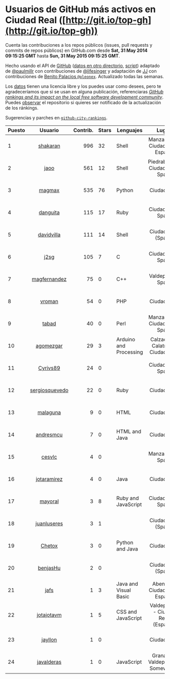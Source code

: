 # Usuarios de GitHub más activos en Ciudad Real ([http://git.io/top-gh](http://git.io/top-gh))



  Cuenta las contribuciones a los repos públicos (issues, pull requests y commits de repos públicos) en GitHub.com desde  **Sat, 31 May 2014 09:15:25 GMT** hasta **Sun, 31 May 2015 09:15:25 GMT**.

  Hecho usando el API de [GitHub](http://github.com) ([datos en otro directorio](https://github.com/JJ/top-github-users-data/tree/master/data), [script](https://github.com/JJ/top-github-users)) adaptado de [@paulmillr](https://github.com/paulmillr) con contribuciones de [@lifesinger](https://github.com/lifesinger) y adaptación de [JJ](http://jj.github.io) con contribuciones de [Benito Palacios `@pleonex`](http://github.com/pleonex). Actualizado todas las semanas.

  Los [datos](https://github.com/JJ/top-github-users-data/tree/master/data) tienen una licencia libre y los puedes usar como desees, pero te agradeceríamos que si se usan en alguna publicación, referenciaras [*GitHub rankings and its impact on the local free software development community*](https://thewinnower.com/papers/github-rankings-and-its-impact-on-the-local-free-software-development-community). Puedes [observar](https://github.com/JJ/top-github-users-data/subscription) el repositorio si quieres ser notificado de la actualización de los ránkings. 

  Sugerencias y parches en [`github-city-rankings`](http://github.com/JJ/github-city-rankings). 


| Puesto   |  Usuario  |Contrib.| Stars | Lenguajes   |      Lugar      |  Avatar  |
|----------|:---------:|-------:|-------|-------------|:---------------:|----------|
| 1 | [shakaran](https://github.com/shakaran) | 996 | 32 | Shell | Manzanares, Ciudad Real, España | <img src='https://avatars3.githubusercontent.com/u/14254?v=3&s=64' width='64' height='64' title='Ángel Guzmán Maeso'> |
| 2 | [jaoo](https://github.com/jaoo) | 561 | 12 | Shell | Piedrabuena. Ciudad Real. Spain | <img src='https://avatars0.githubusercontent.com/u/690184?v=3&s=64' width='64' height='64' title='Jose Antonio Olivera Ortega'> |
| 3 | [magmax](https://github.com/magmax) | 535 | 76 | Python | Ciudad Real | <img src='https://avatars0.githubusercontent.com/u/584026?v=3&s=64' width='64' height='64' title='Miguel Ángel García'> |
| 4 | [danguita](https://github.com/danguita) | 115 | 17 | Ruby | Ciudad Real, Spain | <img src='https://avatars2.githubusercontent.com/u/126392?v=3&s=64' width='64' height='64' title='David Anguita'> |
| 5 | [davidvilla](https://github.com/davidvilla) | 111 | 14 | Shell | Ciudad Real (Spain) | <img src='https://avatars1.githubusercontent.com/u/838459?v=3&s=64' width='64' height='64' title='David Villa Alises'> |
| 6 | [j2sg](https://github.com/j2sg) | 105 | 7 | C | Ciudad Real, Spain | <img src='https://avatars0.githubusercontent.com/u/677220?v=3&s=64' width='64' height='64' title='Juan José Salazar García'> |
| 7 | [magfernandez](https://github.com/magfernandez) | 75 | 0 | C++ | Valdepeñas, Spain | <img src='https://avatars3.githubusercontent.com/u/8645449?v=3&s=64' width='64' height='64' title='Miguel Ángel Gutierrez Fernández'> |
| 8 | [vroman](https://github.com/vroman) | 54 | 0 | PHP | Ciudad Real | <img src='https://avatars0.githubusercontent.com/u/45230?v=3&s=64' width='64' height='64' title='Víctor Román Archidona'> |
| 9 | [tabad](https://github.com/tabad) | 40 | 0 | Perl | Manzanares, Ciudad Real, Spain | <img src='https://avatars1.githubusercontent.com/u/2183103?v=3&s=64' width='64' height='64' title='Tomás Abad'> |
| 10 | [agomezgar](https://github.com/agomezgar) | 29 | 3 | Arduino and Processing | Calzada de Calatrava, Ciudad Real | <img src='https://avatars3.githubusercontent.com/u/11057399?v=3&s=64' width='64' height='64' title='Antonio Gómez'> |
| 11 | [Cyrivs89](https://github.com/Cyrivs89) | 24 | 0 |  | Ciudad Real, Spain | <img src='https://avatars3.githubusercontent.com/u/5678211?v=3&s=64' width='64' height='64' title='Mario Romero'> |
| 12 | [sergiosquevedo](https://github.com/sergiosquevedo) | 22 | 0 | Ruby | Ciudad Real | <img src='https://avatars0.githubusercontent.com/u/1688176?v=3&s=64' width='64' height='64' title='Sergio Sánchez'> |
| 13 | [malaguna](https://github.com/malaguna) | 9 | 0 | HTML | Ciudad Real | <img src='https://avatars0.githubusercontent.com/u/1560266?v=3&s=64' width='64' height='64' title='Miguel Ángel'> |
| 14 | [andresmcu](https://github.com/andresmcu) | 7 | 0 | HTML and Java | Ciudad Real | <img src='https://avatars1.githubusercontent.com/u/7127924?v=3&s=64' width='64' height='64' title='Andrés Manrique'> |
| 15 | [cesvlc](https://github.com/cesvlc) | 4 | 0 |  | Manzanares, Spain | <img src='https://avatars1.githubusercontent.com/u/8170010?v=3&s=64' width='64' height='64' title='César'> |
| 16 | [jotaramirez](https://github.com/jotaramirez) | 4 | 0 | Java | Ciudad Real | <img src='https://avatars2.githubusercontent.com/u/3044958?v=3&s=64' width='64' height='64' title='José Juan'> |
| 17 | [mayoral](https://github.com/mayoral) | 3 | 8 | Ruby and JavaScript | Ciudad Real, Spain | <img src='https://avatars3.githubusercontent.com/u/5371?v=3&s=64' width='64' height='64' title='Luis Mayoral'> |
| 18 | [juanluseres](https://github.com/juanluseres) | 3 | 1 |  | Ciudad Real (Spain) | <img src='https://avatars3.githubusercontent.com/u/11028079?v=3&s=64' width='64' height='64' title=''> |
| 19 | [Chetox](https://github.com/Chetox) | 3 | 0 | Python and Java | Ciudad Real | <img src='https://avatars1.githubusercontent.com/u/6731364?v=3&s=64' width='64' height='64' title='Jose Alberto Granados'> |
| 20 | [benjasHu](https://github.com/benjasHu) | 2 | 0 |  | Ciudad Real (Spain) | <img src='https://avatars1.githubusercontent.com/u/8950146?v=3&s=64' width='64' height='64' title='Benja Osuna'> |
| 21 | [jafs](https://github.com/jafs) | 1 | 3 | Java and Visual Basic | Abenójar, Ciudad Real, España | <img src='https://avatars0.githubusercontent.com/u/1252015?v=3&s=64' width='64' height='64' title='José Antonio Fuentes Santiago'> |
| 22 | [jotajotavm](https://github.com/jotajotavm) | 1 | 5 | CSS and JavaScript | Valdepeñas - Ciudad Real (España) | <img src='https://avatars0.githubusercontent.com/u/6154935?v=3&s=64' width='64' height='64' title='Jose Javier Villena'> |
| 23 | [jayllon](https://github.com/jayllon) | 1 | 0 |  | Ciudad Real | <img src='https://avatars0.githubusercontent.com/u/10651380?v=3&s=64' width='64' height='64' title=''> |
| 24 | [javalderas](https://github.com/javalderas) | 1 | 0 | JavaScript | Granada / Valdepeñas / Somewhere | <img src='https://avatars0.githubusercontent.com/u/12311029?v=3&s=64' width='64' height='64' title='Juan A'> |
